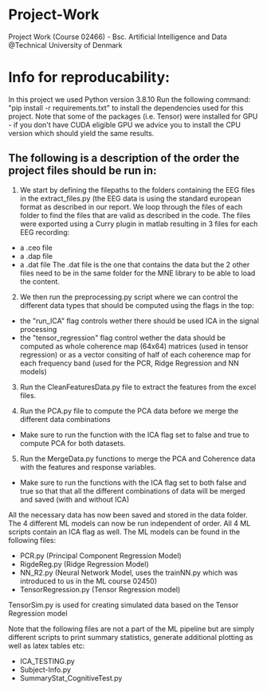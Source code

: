 # Project-Work
Project Work (Course 02466) - Bsc. Artificial Intelligence and Data @Technical University of Denmark

# Info for reproducability:
In this project we used Python version 3.8.10
Run the following command: "pip install -r requirements.txt" to install the dependencies used for this project. Note that some of the packages (i.e. Tensor) were installed for GPU - if you don't have CUDA eligible GPU we advice you to install the CPU version which should yield the same results.

## The following is a description of the order the project files should be run in:

1) We start by defining the filepaths to the folders containing the EEG files in the extract_files.py (the EEG data is using the standard european format as described in our report. We loop through the files of each folder to find the files that are valid as described in the code. The files were exported using a Curry plugin in matlab resulting in 3 files for each EEG recording:
- a .ceo file
- a .dap file
- a .dat file
The .dat file is the one that contains the data but the 2 other files need to be in the same folder for the MNE library to be able to load the content.

2) We then run the preprocessing.py script where we can control the different data types that should be computed using the flags in the top:
- the "run_ICA" flag controls wether there should be used ICA in the signal processing
- the "tensor_regression" flag control wether the data should be computed as whole coherence map (64x64) matrices (used in tensor regression) or as a vector consiting of half of each coherence map for each frequency band (used for the PCR, Ridge Regression and NN models)

3) Run the CleanFeaturesData.py file to extract the features from the excel files.

4) Run the PCA.py file to compute the PCA data before we merge the different data combinations
- Make sure to run the function with the ICA flag set to false and true to compute PCA for both datasets. 

5) Run the MergeData.py functions to merge the PCA and Coherence data with the features and response variables.
- Make sure to run the functions with the ICA flag set to both false and true so that that all the different combinations of data will be merged and saved (with and without ICA)

All the necessary data has now been saved and stored in the data folder. The 4 different ML models can now be run independent of order. All 4 ML scripts contain an ICA flag as well. The ML models can be found in the following files:
- PCR.py (Principal Component Regression Model)
- RigdeReg.py (Ridge Regression Model)
- NN_R2.py (Neural Network Model, uses the trainNN.py which was introduced to us in the ML course 02450)
- TensorRegression.py (Tensor Regression model)

TensorSim.py is used for creating simulated data based on the Tensor Regression model

Note that the following files are not a part of the ML pipeline but are simply different scripts to print summary statistics, generate additional plotting as well as latex tables etc:
- ICA_TESTING.py
- Subject-Info.py
- SummaryStat_CognitiveTest.py
